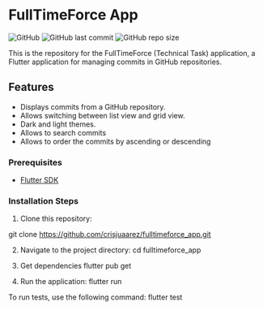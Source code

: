 # FullTimeForce App

![GitHub](https://img.shields.io/github/license/crisjuaarez/fulltimeforce_app)
![GitHub last commit](https://img.shields.io/github/last-commit/crisjuaarez/fulltimeforce_app)
![GitHub repo size](https://img.shields.io/github/repo-size/crisjuaarez/fulltimeforce_app)

This is the repository for the FullTimeForce (Technical Task) application, a Flutter application for managing commits in GitHub repositories.


## Features

- Displays commits from a GitHub repository.
- Allows switching between list view and grid view.
- Dark and light themes.
- Allows to search commits
- Allows to order the commits by ascending or descending

### Prerequisites

- [Flutter SDK](https://flutter.dev/docs/get-started/install)

### Installation Steps

1. Clone this repository:

git clone https://github.com/crisjuaarez/fulltimeforce_app.git

2. Navigate to the project directory:
cd fulltimeforce_app

3. Get dependencies 
flutter pub get

4. Run the application:
flutter run

To run tests, use the following command:
flutter test




